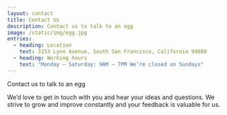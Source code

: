 ```yaml
---
layout: contact
title: Contact Us
description: Contact us to talk to an egg
image: /static/img/egg.jpg
entries:
  - heading: Location
    text: 3153 Lynn Avenue, South San Francisco, California 94080
  - heading: Working hours
    text: "Monday – Saturday: 9AM – 7PM We’re closed on Sundays"
---
```

Contact us to talk to an egg

We’d love to get in touch with you and hear your ideas and questions. We strive to grow and improve constantly and your feedback is valuable for us.